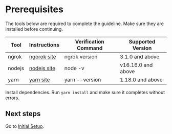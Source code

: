 # Prerequisites
The tools below are required to complete the guideline. Make sure they are installed before continuing.

| Tool    | Instructions                                                  | Verification Command | Supported Version  |
| ------- | ------------------------------------------------------------- | -------------------- | ------------------ | 
| ngrok   | [ngorok site](https://ngrok.com/download)                     | ngrok version        | 3.1.0 and above    |
| nodejs  | [nodejs site](https://nodejs.org/en/download/)                | node -v              | v16.16.0 and above |
| yarn    | [yarn site](https://classic.yarnpkg.com/lang/en/docs/install) | yarn --version       | 1.18.0 and above   |

Install dependencies. Run `yarn install` and make sure it completes without errors.

## Next steps
Go to [Initial Setup](initial-setup.md).
